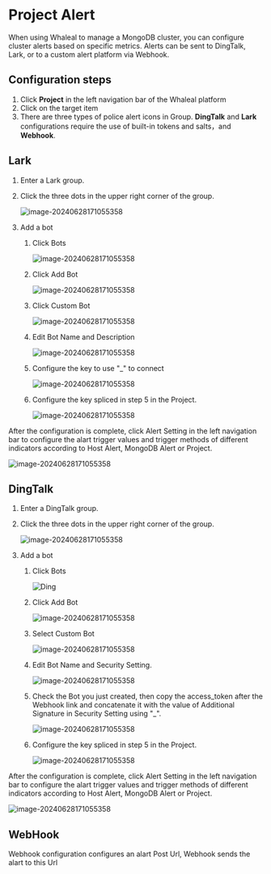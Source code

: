 # Project Alert

When using Whaleal to manage a MongoDB cluster, you can configure cluster alerts based on specific metrics. Alerts can be sent to DingTalk, Lark, or to a custom alert platform via Webhook.

## Configuration steps

1. Click **Project** in the left navigation bar of the Whaleal platform
2. Click on the target item
3. There are three types of police alert icons in Group. **DingTalk** and **Lark** configurations require the use of built-in tokens and salts，and **Webhook**.



## Lark

1. Enter a Lark group.

2. Click the three dots in the upper right corner of the group.

   ![image-20240628171055358](../../images/whaleal-platform-Images/09-alert/lark-setting.png)

3. Add a bot

   1. Click Bots

      ![image-20240628171055358](../../images/whaleal-platform-Images/09-alert/bots.png)

   2. Click Add Bot

      ![image-20240628171055358](../../images/whaleal-platform-Images/09-alert/add-bots.png)

   3. Click Custom Bot

      ![image-20240628171055358](../../images/whaleal-platform-Images/09-alert/custom-bot.png)

   4. Edit Bot Name and Description

      ![image-20240628171055358](../../images/whaleal-platform-Images/09-alert/bot-name.png)

   5. Configure the key to use "_" to connect

      ![image-20240628171055358](../../images/whaleal-platform-Images/09-alert/config.png)

   6. Configure the key spliced in step 5 in the Project.

      ![image-20240628171055358](../../images/whaleal-platform-Images/09-alert/lark-key.png)



After the configuration is complete, click Alert Setting in the left navigation bar to configure the alart trigger values and trigger methods of different indicators according to Host Alert, MongoDB Alert or Project.

![image-20240628171055358](../../images/whaleal-platform-Images/09-alert/alart-config.png)

## DingTalk

1. Enter a DingTalk group.

2. Click the three dots in the upper right corner of the group.

   ![image-20240628171055358](../../images/whaleal-platform-Images/09-alert/ding-setting.png)

3. Add a bot

   1. Click Bots

      ![Ding](../../images/whaleal-platform-Images/09-alert/ding-bot.png)

   2. Click Add Bot

      ![image-20240628171055358](../../images/whaleal-platform-Images/09-alert/ding-add-bots.png)

   3. Select Custom Bot

      ![image-20240628171055358](../../images/whaleal-platform-Images/09-alert/ding-custom.png)

   4. Edit Bot Name and Security Setting.

      ![image-20240628171055358](../../images/whaleal-platform-Images/09-alert/ding-name.png)

   5. Check the Bot you just created, then copy the access_token after the Webhook link and concatenate it with the value of Additional Signature in Security Setting using "_".

      ![image-20240628171055358](../../images/whaleal-platform-Images/09-alert/ding-key.png)

   6. Configure the key spliced in step 5 in the Project.

      ![image-20240628171055358](../../images/whaleal-platform-Images/09-alert/ding-config.png)



After the configuration is complete, click Alert Setting in the left navigation bar to configure the alart trigger values and trigger methods of different indicators according to Host Alert, MongoDB Alert or Project.

![image-20240628171055358](../../images/whaleal-platform-Images/09-alert/project-alart-config.png)

## WebHook

Webhook configuration configures an alart Post Url, Webhook sends the alart to this Url

